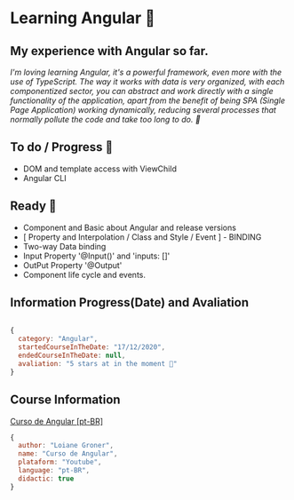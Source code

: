 # Learning Angular 🚀

## My experience with Angular so far.

_I'm loving learning Angular, it's a powerful framework, even more with the use of TypeScript. The way it works with data is very organized, with each componentized sector, you can abstract and work directly with a single functionality of the application, apart from the benefit of being SPA (Single Page Application) working dynamically, reducing several processes that normally pollute the code and take too long to do. 🥰_

## To do / Progress 💜

- DOM and template access with ViewChild
- Angular CLI

## Ready 💖

- Component and Basic about Angular and release versions
- [ Property and Interpolation / Class and Style / Event ] - BINDING
- Two-way Data binding
- Input Property '@Input()' and 'inputs: []'
- OutPut Property '@Output'
- Component life cycle and events.

## Information Progress(Date) and Avaliation

``` javascript

{
  category: "Angular",
  startedCourseInTheDate: "17/12/2020",
  endedCourseInTheDate: null,
  avaliation: "5 stars at in the moment 🚀"
}

```

## Course Information
[Curso de Angular [pt-BR]](https://www.youtube.com/watch?v=tPOMG0D57S0&list=PLGxZ4Rq3BOBoSRcKWEdQACbUCNWLczg2G&index=1&ab_channel=LoianeGroner)
``` javascript
{
  author: "Loiane Groner",
  name: "Curso de Angular",
  plataform: "Youtube",
  language: "pt-BR",
  didactic: true
}
```
